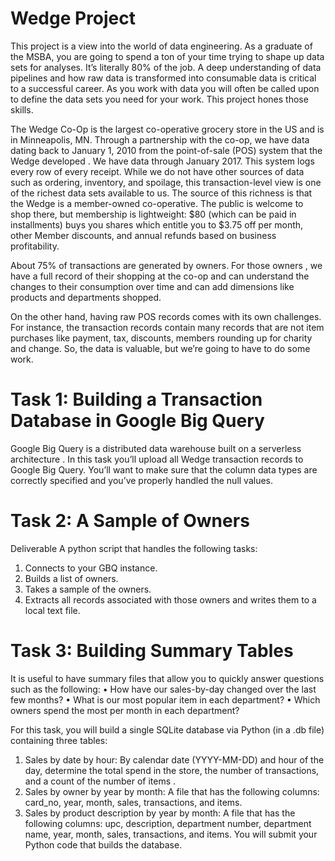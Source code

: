 # Wedge Project

This project is a view into the world of data engineering. As a graduate of the MSBA, you are going to spend a ton of your time trying to shape up data sets for analyses. It’s literally 80% of the job. A deep understanding of data pipelines and how raw data is transformed into consumable data is critical to a successful career. As you work with data you will often be called upon to define the data sets you need for your work. This project hones those skills.

The Wedge Co-Op is the largest co-operative grocery store in the US and is in Minneapolis, MN. Through a partnership with the co-op, we have data dating back to January 1, 2010 from the point-of-sale (POS) system that the Wedge developed . We have data through January 2017. This system logs every row of every receipt. While we do not have other sources of data such as ordering, inventory, and spoilage, this transaction-level view is one of the richest data sets available to us. The source of this richness is that the Wedge is a member-owned co-operative. The public is welcome to shop there, but membership is lightweight: $80 (which can be paid in installments) buys you shares which entitle you to $3.75 off per month, other Member discounts, and annual refunds based on business profitability. 

About 75% of transactions are generated by owners. For those owners , we have a full record of their shopping at the co-op and can understand the changes to their consumption over time and can add dimensions like products and departments shopped. 

On the other hand, having raw POS records comes with its own challenges. For instance, the transaction records contain many records that are not item purchases like payment, tax, discounts, members rounding up for charity and change. So, the data is valuable, but we’re going to have to do some work.


# Task 1: Building a Transaction Database in Google Big Query

Google Big Query is a distributed data warehouse built on a serverless architecture . In this task you’ll upload all Wedge transaction records to Google Big Query. You’ll want to make sure that the column data types are correctly specified and you’ve properly handled the null values. 


# Task 2: A Sample of Owners

Deliverable
A python script that handles the following tasks: 
1.	Connects to your GBQ instance.
2.	Builds a list of owners. 
3.	Takes a sample of the owners. 
4.	Extracts all records associated with those owners and writes them to a local text file. 

# Task 3: Building Summary Tables

It is useful to have summary files that allow you to quickly answer questions such as the following:
•	How have our sales-by-day changed over the last few months?
•	What is our most popular item in each department?
•	Which owners spend the most per month in each department?

For this task, you will build a single SQLite database via Python (in a .db file) containing three tables:
1.	Sales by date by hour: By calendar date (YYYY-MM-DD) and hour of the day, determine the total spend in the store, the number of transactions, and a count of the number of items . 
2.	Sales by owner by year by month: A file that has the following columns: card_no, year, month, sales, transactions, and items. 
3.	Sales by product description by year by month: A file that has the following columns: upc, description, department number, department name, year, month, sales, transactions, and items.
You will submit your Python code that builds the database. 

